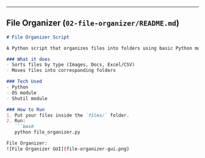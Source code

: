 
---

## File Organizer (`02-file-organizer/README.md`)

```markdown
# File Organizer Script

A Python script that organizes files into folders using basic Python modules.  

### What it does
- Sorts files by type (Images, Docs, Excel/CSV)
- Moves files into corresponding folders

### Tech Used
- Python
- OS module
- Shutil module

### How to Run
1. Put your files inside the `files/` folder.
2. Run:
   ```bash
   python file_organizer.py

File Organizer:
![File Organizer GUI](file-organizer-gui.png)
